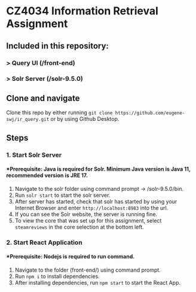 # CZ4034 Information Retrieval Assignment

## Included in this repository:
### > Query UI (/front-end)
### > Solr Server (/solr-9.5.0)

## Clone and navigate 
Clone this repo by either running `git clone https://github.com/eugene-swj/ir_query.git` or by using Github Desktop.

## Steps
### 1. Start Solr Server
#### *Prerequisite: Java is required for Solr. Minimum Java version is Java 11, recommended version is JRE 17.
1. Navigate to the solr folder using command prompt -> <your installed path>/solr-9.5.0/bin.
2. Run `solr start` to start the solr server.
3. After server has started, check that solr has started by using your Internet Browser and enter `http://localhost:8983` into the url.
4. If you can see the Solr website, the server is running fine.
5. To view the core that was set up for this assignment, select `steamreviews` in the core selection at the bottom left.

### 2. Start React Application
#### *Prerequisite: Nodejs is required to run command.
1. Navigate to the folder (front-end/) using command prompt.
2. Run `npm i` to install dependencies.
3. After installing dependencies, run `npm start` to start the React App.
